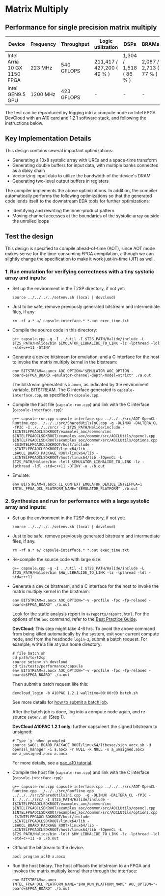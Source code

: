 # Matrix Multiply

## Performance for single precision matrix multiply
| Device | Frequency | Throughput | Logic utilization | DSPs | BRAMs | DSP Efficiency |
| ------ | --------- | ------ | --------- | ---- | ----- | -------------- |
| Intel Arria 10 GX 1150 FPGA | 223 MHz | 540 GFLOPS | 211,417 / 427,200 ( 49 % ) | 1,304 / 1,518 ( 86 % ) | 2,087 / 2,713 ( 77 % ) | 92%   |
| Intel GEN9.5 GPU | 1200 MHz | 423 GFLOPS | - | - | - | 92%   |

The test can be reproduced by logging into a compute node on Intel FPGA DevCloud with an A10 card and 1.2.1 software stack, and following the instructions below.

## Key Implementation Details

This design contains several important optimizations:
- Generating a 10x8 systolic array with UREs and a space-time transform
- Generating double buffers for input data, with multiple banks connected as a daisy chain
- Vectorizing input data to utilize the bandwidth of the device's DRAM
- Generating two-level output buffers in registers

The compiler implements the above optimizations. In addition, the compiler automatically performs the following optimizations so that the generated code lends itself to the downstream EDA tools for further optimizations:
- Identifying and rewriting the inner-product pattern
- Moving  channel accesses at the boundaries of the systolic array outside the unrolled loops

## Test the design

This design is specified to compile ahead-of-time (AOT), since AOT mode makes sense for the time-consuming FPGA compilation, although we can slightly change the specification to make it work just-in-time (JIT) as well.

### 1. Run emulation for verifying correctness with a tiny systolic array and inputs:
- Set up the environment in the T2SP directory, if not yet:
    ```
    source ../../../../setenv.sh (local | devcloud)
    ```
- Just to be safe, remove previously generated bitstream and intermediate files, if any:
  
    ```
    rm -rf a.* a/ capsule-interface.* *.out exec_time.txt
    ```
- Compile the source code in this directory:
    ```
    g++ capsule.cpp -g -I ../util -I $T2S_PATH/Halide/include -L $T2S_PATH/Halide/bin $EMULATOR_LIBHALIDE_TO_LINK -lz -lpthread -ldl -std=c++11 -DTINY
    ```
- Generate a device bitstream for emulation, and a C interface for the host to invoke the matrix multiply kernel in the bitstream:
    ```
    env BITSTREAM=a.aocx AOC_OPTION="$EMULATOR_AOC_OPTION -board=$FPGA_BOARD -emulator-channel-depth-model=strict" ./a.out
    ```
    
     The bitstream generated is `a.aocx`, as indicated by the environment variable, BITSTREAM.  The C interface generated is `capsule-interface.cpp`, as specified in `capsule.cpp`.
    
- Compile the host file (`capsule-run.cpp`) and link with the C interface (`capsule-interface.cpp`):
  
    ```
    g++ capsule-run.cpp capsule-interface.cpp ../../../src/AOT-OpenCL-Runtime.cpp ../../../src/SharedUtilsInC.cpp -g -DLINUX -DALTERA_CL -fPIC -I../../../src/ -I $T2S_PATH/Halide/include -I$INTELFPGAOCLSDKROOT/examples_aoc/common/inc $INTELFPGAOCLSDKROOT/examples_aoc/common/src/AOCLUtils/opencl.cpp $INTELFPGAOCLSDKROOT/examples_aoc/common/src/AOCLUtils/options.cpp -I$INTELFPGAOCLSDKROOT/host/include -L$INTELFPGAOCLSDKROOT/linux64/lib -L$AOCL_BOARD_PACKAGE_ROOT/linux64/lib -L$INTELFPGAOCLSDKROOT/host/linux64/lib -lOpenCL -L $T2S_PATH/Halide/bin -lelf $EMULATOR_LIBHALIDE_TO_LINK -lz -lpthread -ldl -std=c++11 -DTINY -o ./b.out
    ```
- Emulate:
    ```
    env BITSTREAM=a.aocx CL_CONTEXT_EMULATOR_DEVICE_INTELFPGA=1 INTEL_FPGA_OCL_PLATFORM_NAME="$EMULATOR_PLATFORM" ./b.out
    ```
### 2. Synthesize and run for performance with a large systolic array and inputs:
- Set up the environment in the T2SP directory, if not yet:
    ```
    source ../../../../setenv.sh (local | devcloud)
    ```
- Just to be safe, remove previously generated bitstream and intermediate files, if any.
  
    ```
    rm -rf a.* a/ capsule-interface.* *.out exec_time.txt
    ```
    
- Re-compile the source code with large size:
    ```
    g++ capsule.cpp -g -I ../util -I $T2S_PATH/Halide/include -L $T2S_PATH/Halide/bin $HW_LIBHALIDE_TO_LINK -lz -lpthread -ldl -std=c++11
    ```
    
- Generate a device bitstream, and a C interface for the host to invoke the matrix multiply kernel in the bitstream:

    ```
    env BITSTREAM=a.aocx AOC_OPTION="-v -profile -fpc -fp-relaxed -board=$FPGA_BOARD" ./a.out
    ```

    Look for the static analysis report in `a/reports/report.html`. For the options of the `aoc` command, refer to the [Best Practice Guide](https://www.intel.com/content/dam/www/programmable/us/en/pdfs/literature/hb/opencl-sdk/aocl-best-practices-guide.pdf).

    **DevCloud**: This step might take 4-6 hrs. To avoid the above command from being killed automatically by the system, exit your current compute node, and from the headnode `login-2`, submit a batch request. For example,  write a file at your home directory:

    ```
    # file batch.sh
    cd path/to/t2sp
    source setenv.sh devcloud
    cd t2s/tests/performance/capsule
    env BITSTREAM=a.aocx AOC_OPTION="-v -profile -fpc -fp-relaxed -board=$FPGA_BOARD" ./a.out
    ```

    Then submit a batch request like this:
    ```
    devcloud_login -b A10PAC 1.2.1 walltime=08:00:00 batch.sh
    ```

    See more details for [how to submit a batch job](https://github.com/intel/FPGA-Devcloud/tree/master/main/Devcloud_Access_Instructions#54-submitting-batch-jobs).

    After the batch job is done, log into a compute node again, and re-source `setenv.sh` (Step 1).   

    **DevCloud A10PAC 1.2.1 only**: further capsuleert the signed bitstream to unsigned:

    ```
    # Type `y` when prompted
    source $AOCL_BOARD_PACKAGE_ROOT/linux64/libexec/sign_aocx.sh -H openssl_manager -i a.aocx -r NULL -k NULL -o a_unsigned.aocx 
    mv a_unsigned.aocx a.aocx
    ```

    For more details, see a [pac_a10 tutorial](https://github.com/intel/FPGA-Devcloud/tree/master/main/QuickStartGuides/OpenCL_Program_PAC_Quickstart/Arria%2010).

- Compile the host file (`capsule-run.cpp`) and link with the C interface (`capsule-interface.cpp`):
    ```
    g++ capsule-run.cpp capsule-interface.cpp ../../../src/AOT-OpenCL-Runtime.cpp ../../../src/Roofline.cpp ../../../src/SharedUtilsInC.cpp  -g -DLINUX -DALTERA_CL -fPIC -I../../../src/ -I $T2S_PATH/Halide/include -I$INTELFPGAOCLSDKROOT/examples_aoc/common/inc $INTELFPGAOCLSDKROOT/examples_aoc/common/src/AOCLUtils/opencl.cpp $INTELFPGAOCLSDKROOT/examples_aoc/common/src/AOCLUtils/options.cpp -I$INTELFPGAOCLSDKROOT/host/include -L$INTELFPGAOCLSDKROOT/linux64/lib -L$AOCL_BOARD_PACKAGE_ROOT/linux64/lib -L$INTELFPGAOCLSDKROOT/host/linux64/lib -lOpenCL -L $T2S_PATH/Halide/bin -lelf $HW_LIBHALIDE_TO_LINK -lz -lpthread -ldl -std=c++11 -o ./b.out
    ```

- Offload the bitstream to the device.
    ```
    aocl program acl0 a.aocx  
    ```
    
- Run the host binary. The host offloads the bitstream to an FPGA and invokes the matrix multiply kernel there through the interface:
    ```
    env BITSTREAM=a.aocx INTEL_FPGA_OCL_PLATFORM_NAME="$HW_RUN_PLATFORM_NAME" AOC_OPTION="-board=$FPGA_BOARD" ./b.out
    ```
